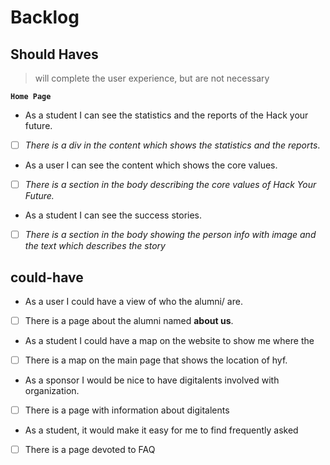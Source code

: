 # Backlog

## Should Haves

> will complete the user experience, but are not necessary

**`Home Page`**

<!-- The Content that shows the Reports and statistics -->

- As a student I can see the statistics and the reports of the Hack your future.
- [ ] _There is a div in the content which shows the statistics and the
      reports_.

<!-- The Content that shows the Core values -->

- As a user I can see the content which shows the core values.
- [ ] _There is a section in the body describing the core values of Hack Your
      Future._

<!-- The Section that shows the Success Stories-->

- As a student I can see the success stories.
- [ ] _There is a section in the body showing the person info with image and the
      text which describes the story_

## could-have

<!-- Getting to know the Team -->

- As a user I could have a view of who the alumni/ are.
- [ ] There is a page about the alumni named **about us**.

<!-- Map that shows the location of the headquarter-->

- As a student I could have a map on the website to show me where the
- [ ] There is a map on the main page that shows the location of hyf.

<!-- Digitalents -->

- As a sponsor I would be nice to have digitalents involved with organization.
- [ ] There is a page with information about digitalents

<!-- FAQ -->

- As a student, it would make it easy for me to find frequently asked
- [ ] There is a page devoted to FAQ
